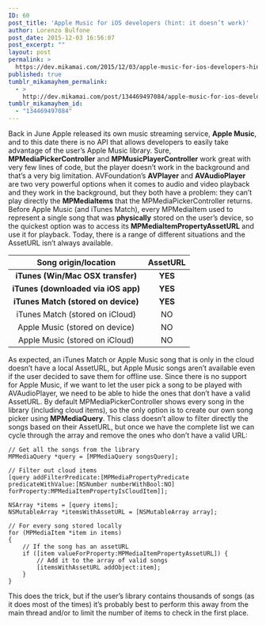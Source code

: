 ```yaml
---
ID: 60
post_title: 'Apple Music for iOS developers (hint: it doesn’t work)'
author: Lorenzo Bulfone
post_date: 2015-12-03 16:56:07
post_excerpt: ""
layout: post
permalink: >
  https://dev.mikamai.com/2015/12/03/apple-music-for-ios-developers-hint-it-doesnt/
published: true
tumblr_mikamayhem_permalink:
  - >
    http://dev.mikamai.com/post/134469497084/apple-music-for-ios-developers-hint-it-doesnt
tumblr_mikamayhem_id:
  - "134469497084"
---
```

<p>Back in June Apple released its own music streaming service, <strong>Apple Music</strong>, and to this date there is no API that allows developers to easily take advantage of the user&rsquo;s Apple Music library. Sure, <strong>MPMediaPickerController</strong> and <strong>MPMusicPlayerController</strong> work great with very few lines of code, but the player doesn&rsquo;t work in the background and that&rsquo;s a very big limitation.
AVFoundation&rsquo;s <strong>AVPlayer</strong> and <strong>AVAudioPlayer</strong> are two very powerful options when it comes to audio and video playback and they work in the background, but they both have a problem: they can&rsquo;t play directly the <strong>MPMediaItems</strong> that the MPMediaPickerController returns.
Before Apple Music (and iTunes Match), every MPMediaItem used to represent a single song that was <strong>physically</strong> stored on the user&rsquo;s device, so the quickest option was to access its <strong>MPMediaItemPropertyAssetURL</strong> and use it for playback. Today, there is a range of different situations and the AssetURL isn&rsquo;t always available.</p>

<table><thead><tr><th align="center">  Song origin/location </th>
<th align="center">  AssetURL </th>
</tr></thead><tbody><tr><td align="center"> <strong>iTunes (Win/Mac OSX transfer)</strong>  </td>
<td align="center"> <strong>YES</strong>  </td>
</tr><tr><td align="center"> <strong>iTunes (downloaded via iOS app)</strong>  </td>
<td align="center"> <strong>YES</strong>  </td>
</tr><tr><td align="center"> <strong>iTunes Match (stored on device)</strong> </td>
<td align="center"> <strong>YES</strong> </td>
</tr><tr><td align="center"> iTunes Match (stored on iCloud) </td>
<td align="center">  NO </td>
</tr><tr><td align="center"> Apple Music (stored on device)  </td>
<td align="center">  NO </td>
</tr><tr><td align="center"> Apple Music (stored on iCloud)  </td>
<td align="center">  NO </td>
</tr></tbody></table><p>As expected, an iTunes Match or Apple Music song that is only in the cloud doesn&rsquo;t have a local AssetURL, but Apple Music songs aren&rsquo;t available even if the user decided to save them for offline use. Since there is no support for Apple Music, if we want to let the user pick a song to be played with AVAudioPlayer, we need to be able to hide the ones that don&rsquo;t have a valid AssetURL. By default MPMediaPickerController shows every song in the library (including cloud items), so the only option is to create our own song picker using <strong>MPMediaQuery</strong>. This class doesn&rsquo;t allow to filter directly the songs based on their AssetURL, but once we have the complete list we can cycle through the array and remove the ones who don&rsquo;t have a valid URL:</p>

<pre><code>// Get all the songs from the library
MPMediaQuery *query = [MPMediaQuery songsQuery];

// Filter out cloud items
[query addFilterPredicate:[MPMediaPropertyPredicate predicateWithValue:[NSNumber numberWithBool:NO] forProperty:MPMediaItemPropertyIsCloudItem]];

NSArray *items = [query items];
NSMutableArray *itemsWithAssetURL = [NSMutableArray array];

// For every song stored locally
for (MPMediaItem *item in items)
{
    // If the song has an assetURL
    if ([item valueForProperty:MPMediaItemPropertyAssetURL]) {
        // Add it to the array of valid songs
        [itemsWithAssetURL addObject:item];
    }
}
</code></pre>

<p>This does the trick, but if the user&rsquo;s library contains thousands of songs (as it does most of the times) it&rsquo;s probably best to perform this away from the main thread and/or to limit the number of items to check in the first place.</p>